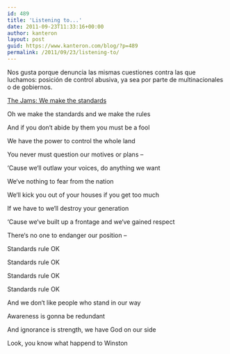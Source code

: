 ```yaml
---
id: 489
title: 'Listening to...'
date: 2011-09-23T11:33:16+00:00
author: kanteron
layout: post
guid: https://www.kanteron.com/blog/?p=489
permalink: /2011/09/23/listening-to/
---
```

Nos gusta porque denuncia las mismas cuestiones contra las que luchamos: posición de control abusiva, ya sea por parte de multinacionales o de gobiernos.

<a title="https://youtu.be/A1AQaXUCboQ" href="https://youtu.be/A1AQaXUCboQ" target="_blank">The Jams: We make the standards</a>

Oh we make the standards and we make the rules
  
And if you don‘t abide by them you must be a fool
  
We have the power to control the whole land
  
You never must question our motives or plans –
  
‘Cause we‘ll outlaw your voices, do anything we want
  
We‘ve nothing to fear from the nation
  
We‘ll kick you out of your houses if you get too much
  
If we have to we‘ll destroy your generation

‘Cause we‘ve built up a frontage and we‘ve gained respect
  
There‘s no one to endanger our position –

Standards rule OK
  
Standards rule OK
  
Standards rule OK
  
Standards rule OK

And we don‘t like people who stand in our way
  
Awareness is gonna be redundant
  
And ignorance is strength, we have God on our side
  
Look, you know what happend to Winston